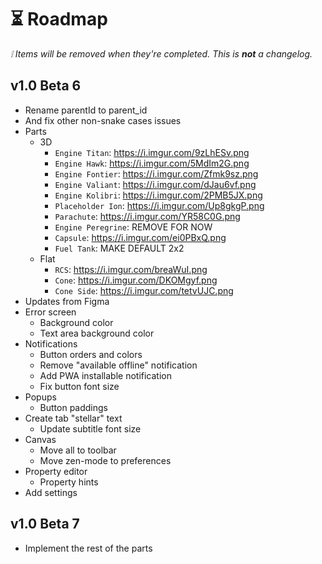 # ⏳ Roadmap

_❕ Items will be removed when they're completed. This is **not** a changelog._

## v1.0 Beta 6

 - Rename parentId to parent_id
 - And fix other non-snake cases issues
 - Parts
	 - 3D
		 - `Engine Titan`: https://i.imgur.com/9zLhESv.png
		 - `Engine Hawk`: https://i.imgur.com/5MdIm2G.png
		 - `Engine Fontier`: https://i.imgur.com/Zfmk9sz.png
		 - `Engine Valiant`: https://i.imgur.com/dJau6vf.png
		 - `Engine Kolibri`: https://i.imgur.com/2PMB5JX.png
		 - `Placeholder Ion`: https://i.imgur.com/Up8gkgP.png
		 - `Parachute`: https://i.imgur.com/YR58C0G.png
		 - `Engine Peregrine`: REMOVE FOR NOW
		 - `Capsule`: https://i.imgur.com/ei0PBxQ.png
		 - `Fuel Tank`: MAKE DEFAULT 2x2
	 - Flat
		 - `RCS`: https://i.imgur.com/breaWuI.png
		 - `Cone`: https://i.imgur.com/DKOMgyf.png
		 - `Cone Side`: https://i.imgur.com/tetvUJC.png
 - Updates from Figma
 - Error screen
	 - Background color
	 - Text area background color
 - Notifications
	 - Button orders and colors
	 - Remove "available offline" notification
	 - Add PWA installable notification
	 - Fix button font size
 - Popups
	 - Button paddings
 - Create tab "stellar" text
	 - Update subtitle font size
 - Canvas
	 - Move all to toolbar
	 - Move zen-mode to preferences
 - Property editor
	 - Property hints
 - Add settings

## v1.0 Beta 7

- Implement the rest of the parts
